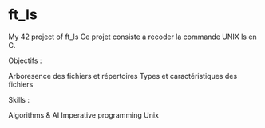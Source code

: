 # ft_ls
My 42 project of ft_ls
Ce projet consiste a recoder la commande UNIX ls en C.

Objectifs :

Arboresence des fichiers et répertoires 
Types et caractéristiques des fichiers 

Skills :

Algorithms & AI 
Imperative programming 
Unix 

